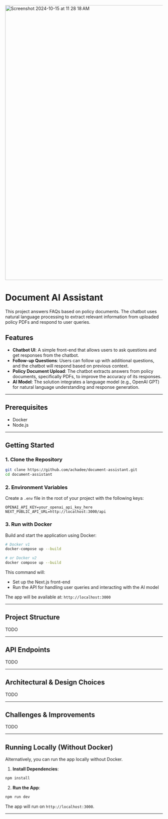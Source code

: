 <img width="879" alt="Screenshot 2024-10-15 at 11 28 18 AM" src="https://github.com/user-attachments/assets/75563599-5841-47cd-af27-6ce43e64c8ef">

# Document AI Assistant

This project answers FAQs based on policy documents. The chatbot uses natural language processing  to extract relevant information from uploaded policy PDFs and respond to user queries.

## Features
- **Chatbot UI**: A simple front-end that allows users to ask questions and get responses from the chatbot.
- **Follow-up Questions**: Users can follow up with additional questions, and the chatbot will respond based on previous context.
- **Policy Document Upload**: The chatbot extracts answers from policy documents, specifically PDFs, to improve the accuracy of its responses.
- **AI Model**: The solution integrates a language model (e.g., OpenAI GPT) for natural language understanding and response generation.

---

## Prerequisites

- Docker
- Node.js

---

## Getting Started

### 1. Clone the Repository

```bash
git clone https://github.com/achadee/document-assistant.git
cd document-assistant
```

### 2. Environment Variables

Create a `.env` file in the root of your project with the following keys:

```
OPENAI_API_KEY=your_openai_api_key_here
NEXT_PUBLIC_API_URL=http://localhost:3000/api
```

### 3. Run with Docker

Build and start the application using Docker:

```bash
# Docker v1
docker-compose up --build

# or Docker v2
docker compose up --build
```

This command will:
- Set up the Next.js front-end
- Run the API for handling user queries and interacting with the AI model

The app will be available at: `http://localhost:3000`

---

## Project Structure

TODO

---

## API Endpoints

TODO

---

## Architectural & Design Choices

TODO

---

## Challenges & Improvements

TODO


---

## Running Locally (Without Docker)

Alternatively, you can run the app locally without Docker.

1. **Install Dependencies**:

```bash
npm install
```

2. **Run the App**:

```bash
npm run dev
```

The app will run on `http://localhost:3000`.

---

